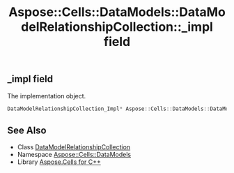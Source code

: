 ﻿---
title: Aspose::Cells::DataModels::DataModelRelationshipCollection::_impl field
linktitle: _impl
second_title: Aspose.Cells for C++ API Reference
description: 'Aspose::Cells::DataModels::DataModelRelationshipCollection::_impl field. The implementation object in C++.'
type: docs
weight: 800
url: /cpp/aspose.cells.datamodels/datamodelrelationshipcollection/_impl/
---
## _impl field


The implementation object.

```cpp
DataModelRelationshipCollection_Impl* Aspose::Cells::DataModels::DataModelRelationshipCollection::_impl
```

## See Also

* Class [DataModelRelationshipCollection](../)
* Namespace [Aspose::Cells::DataModels](../../)
* Library [Aspose.Cells for C++](../../../)
